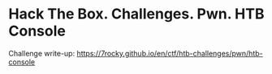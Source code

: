 # Hack The Box. Challenges. Pwn. HTB Console

Challenge write-up: https://7rocky.github.io/en/ctf/htb-challenges/pwn/htb-console
